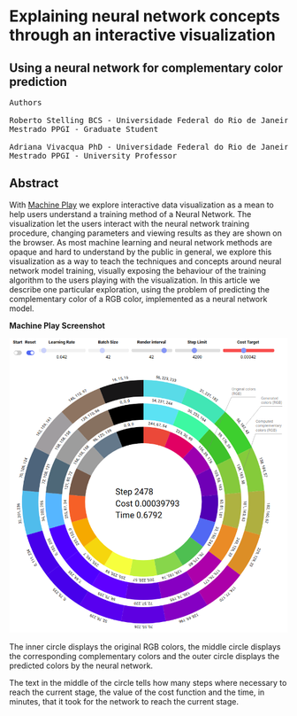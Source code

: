 # Explaining neural network concepts through an interactive visualization
## Using a neural network for complementary color prediction
<pre>
Authors

Roberto Stelling BCS - Universidade Federal do Rio de Janeiro
Mestrado PPGI - Graduate Student

Adriana Vivacqua PhD - Universidade Federal do Rio de Janeiro
Mestrado PPGI - University Professor
</pre>

## Abstract
With [Machine Play](https://github.com/RobStelling/machineplay) we explore interactive data visualization as a mean to help users understand a training method of a Neural Network. The visualization let the users interact with the neural network training procedure, changing parameters and viewing results as they are shown on the browser. As most machine learning and neural network methods are opaque and hard to understand by the public in general, we explore this visualization as a way to teach the techniques and concepts around neural network model training, visually exposing the behaviour of the training algorithm to the users playing with the visualization. In this article we describe one particular exploration, using the problem of predicting the complementary color of a RGB color, implemented as a neural network model.

**Machine Play Screenshot**

![Final screen](/images/MPSshot.png)

The inner circle displays the original RGB colors, the middle circle displays the corresponding complementary colors and the outer circle displays the predicted colors by the neural network.

The text in the middle of the circle tells how many steps where necessary to reach the current stage, the value of the cost function and the time, in minutes, that it took for the network to reach the current stage.
